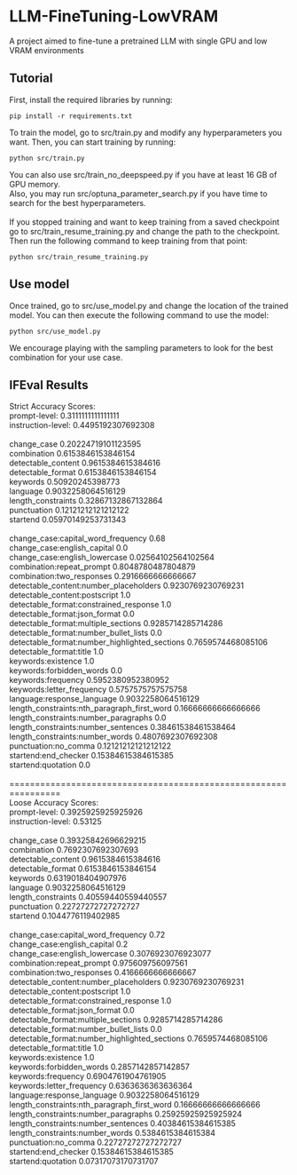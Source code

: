 # LLM-FineTuning-LowVRAM
A project aimed to fine-tune a pretrained LLM with single GPU and low VRAM environments

## Tutorial
First, install the required libraries by running:
```
pip install -r requirements.txt
```
To train the model, go to src/train.py and modify any hyperparameters you want. Then, you can start training by running:
```
python src/train.py
```
You can also use src/train_no_deepspeed.py if you have at least 16 GB of GPU memory. \
Also, you may run src/optuna_parameter_search.py if you have time to search for the best hyperparameters. \
\
If you stopped training and want to keep training from a saved checkpoint go to src/train_resume_training.py and change the path to the checkpoint. Then run the following command to keep training from that point:
```
python src/train_resume_training.py
```

## Use model
Once trained, go to src/use_model.py and change the location of the trained model.
You can then execute the following command to use the model:
```
python src/use_model.py
```
We encourage playing with the sampling parameters to look for the best combination for your use case.

## IFEval Results

Strict Accuracy Scores: \
prompt-level: 0.3111111111111111 \
instruction-level: 0.4495192307692308 \
 \
change_case 0.20224719101123595 \
combination 0.6153846153846154 \
detectable_content 0.9615384615384616 \
detectable_format 0.6153846153846154 \
keywords 0.50920245398773 \
language 0.9032258064516129 \
length_constraints 0.32867132867132864 \
punctuation 0.12121212121212122 \
startend 0.05970149253731343 \
 \
change_case:capital_word_frequency 0.68 \
change_case:english_capital 0.0 \
change_case:english_lowercase 0.02564102564102564 \
combination:repeat_prompt 0.8048780487804879 \
combination:two_responses 0.2916666666666667 \
detectable_content:number_placeholders 0.9230769230769231 \
detectable_content:postscript 1.0 \
detectable_format:constrained_response 1.0 \
detectable_format:json_format 0.0 \
detectable_format:multiple_sections 0.9285714285714286 \
detectable_format:number_bullet_lists 0.0 \
detectable_format:number_highlighted_sections 0.7659574468085106 \
detectable_format:title 1.0 \
keywords:existence 1.0 \
keywords:forbidden_words 0.0 \
keywords:frequency 0.5952380952380952 \
keywords:letter_frequency 0.5757575757575758 \
language:response_language 0.9032258064516129 \
length_constraints:nth_paragraph_first_word 0.16666666666666666 \
length_constraints:number_paragraphs 0.0 \
length_constraints:number_sentences 0.38461538461538464 \
length_constraints:number_words 0.4807692307692308 \
punctuation:no_comma 0.12121212121212122 \
startend:end_checker 0.15384615384615385 \
startend:quotation 0.0 \
 \
================================================================ \
Loose Accuracy Scores: \
prompt-level: 0.3925925925925926 \
instruction-level: 0.53125 \
 \
change_case 0.39325842696629215 \
combination 0.7692307692307693 \
detectable_content 0.9615384615384616 \
detectable_format 0.6153846153846154 \
keywords 0.6319018404907976 \
language 0.9032258064516129 \
length_constraints 0.40559440559440557 \
punctuation 0.22727272727272727 \
startend 0.1044776119402985 \
 \
change_case:capital_word_frequency 0.72 \
change_case:english_capital 0.2 \
change_case:english_lowercase 0.3076923076923077 \
combination:repeat_prompt 0.975609756097561 \
combination:two_responses 0.4166666666666667 \
detectable_content:number_placeholders 0.9230769230769231 \
detectable_content:postscript 1.0 \
detectable_format:constrained_response 1.0 \
detectable_format:json_format 0.0 \
detectable_format:multiple_sections 0.9285714285714286 \
detectable_format:number_bullet_lists 0.0 \
detectable_format:number_highlighted_sections 0.7659574468085106 \
detectable_format:title 1.0 \
keywords:existence 1.0 \
keywords:forbidden_words 0.2857142857142857 \
keywords:frequency 0.6904761904761905 \
keywords:letter_frequency 0.6363636363636364 \
language:response_language 0.9032258064516129 \
length_constraints:nth_paragraph_first_word 0.16666666666666666 \
length_constraints:number_paragraphs 0.25925925925925924 \
length_constraints:number_sentences 0.40384615384615385 \
length_constraints:number_words 0.5384615384615384 \
punctuation:no_comma 0.22727272727272727 \
startend:end_checker 0.15384615384615385 \
startend:quotation 0.07317073170731707